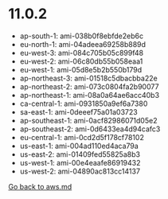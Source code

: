 
 # 11.0.2
- ap-south-1: ami-038b0f8ebfde2eb6c
- eu-north-1: ami-04adeea69258b889d
- eu-west-3: ami-084c705b05c899f48
- eu-west-2: ami-06c80db55b058eaa1
- eu-west-1: ami-05d8e5b2b550b179d
- ap-northeast-3: ami-01518c5dbacbba22e
- ap-northeast-2: ami-073c0804fa2b90077
- ap-northeast-1: ami-08a0a64ae6acc40b3
- ca-central-1: ami-0931850a9ef6a7380
- sa-east-1: ami-0deeef75a01a03723
- ap-southeast-1: ami-0acf82986071d05e2
- ap-southeast-2: ami-0d6433ea4d94cafc3
- eu-central-1: ami-0cd2d5f178cf78102
- us-east-1: ami-004ad110ed4aca79a
- us-east-2: ami-01409fed55825a8b3
- us-west-1: ami-00e4eaafe86919432
- us-west-2: ami-04890ac813cc14137

[Go back to aws.md](../../aws.md) 
